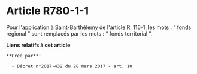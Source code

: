 # Article R780-1-1

Pour l'application à Saint-Barthélemy de l'article R. 116-1, les mots : “ fonds régional ” sont remplacés par les mots : “
fonds territorial ”.

**Liens relatifs à cet article**

	**Créé par**:

	  - Décret n°2017-432 du 28 mars 2017 - art. 10
